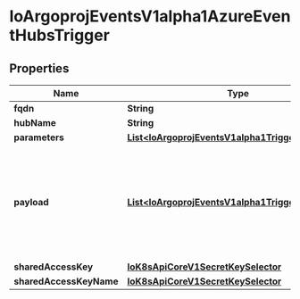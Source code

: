 
# IoArgoprojEventsV1alpha1AzureEventHubsTrigger

## Properties
Name | Type | Description | Notes
------------ | ------------- | ------------- | -------------
**fqdn** | **String** |  |  [optional]
**hubName** | **String** |  |  [optional]
**parameters** | [**List&lt;IoArgoprojEventsV1alpha1TriggerParameter&gt;**](IoArgoprojEventsV1alpha1TriggerParameter.md) |  |  [optional]
**payload** | [**List&lt;IoArgoprojEventsV1alpha1TriggerParameter&gt;**](IoArgoprojEventsV1alpha1TriggerParameter.md) | Payload is the list of key-value extracted from an event payload to construct the request payload. |  [optional]
**sharedAccessKey** | [**IoK8sApiCoreV1SecretKeySelector**](IoK8sApiCoreV1SecretKeySelector.md) |  |  [optional]
**sharedAccessKeyName** | [**IoK8sApiCoreV1SecretKeySelector**](IoK8sApiCoreV1SecretKeySelector.md) |  |  [optional]



